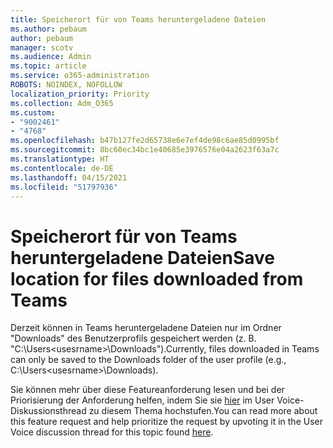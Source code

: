 ```yaml
---
title: Speicherort für von Teams heruntergeladene Dateien
ms.author: pebaum
author: pebaum
manager: scotv
ms.audience: Admin
ms.topic: article
ms.service: o365-administration
ROBOTS: NOINDEX, NOFOLLOW
localization_priority: Priority
ms.collection: Adm_O365
ms.custom:
- "9002461"
- "4768"
ms.openlocfilehash: b47b127fe2d65738e6e7ef4de98c6ae85d0995bf
ms.sourcegitcommit: 8bc60ec34bc1e40685e3976576e04a2623f63a7c
ms.translationtype: HT
ms.contentlocale: de-DE
ms.lasthandoff: 04/15/2021
ms.locfileid: "51797936"
---
```

# <a name="save-location-for-files-downloaded-from-teams"></a><span data-ttu-id="0a66f-102">Speicherort für von Teams heruntergeladene Dateien</span><span class="sxs-lookup"><span data-stu-id="0a66f-102">Save location for files downloaded from Teams</span></span>

<span data-ttu-id="0a66f-103">Derzeit können in Teams heruntergeladene Dateien nur im Ordner "Downloads" des Benutzerprofils gespeichert werden (z. B. "C:\Users\<usesrname>\Downloads").</span><span class="sxs-lookup"><span data-stu-id="0a66f-103">Currently, files downloaded in Teams can only be saved to the Downloads folder of the user profile (e.g., C:\Users\<usesrname>\Downloads).</span></span>

<span data-ttu-id="0a66f-104">Sie können mehr über diese Featureanforderung lesen und bei der Priorisierung der Anforderung helfen, indem Sie sie [hier](https://microsoftteams.uservoice.com/forums/555103-public/suggestions/18693262-have-the-download-function-of-files-allow-you-to-s) im User Voice-Diskussionsthread zu diesem Thema hochstufen.</span><span class="sxs-lookup"><span data-stu-id="0a66f-104">You can read more about this feature request and help prioritize the request by upvoting it in the User Voice discussion thread for this topic found [here](https://microsoftteams.uservoice.com/forums/555103-public/suggestions/18693262-have-the-download-function-of-files-allow-you-to-s).</span></span>
